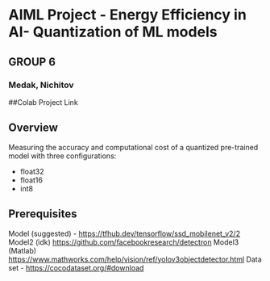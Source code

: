 
# AIML Project - Energy Efficiency in AI- Quantization of ML models
## GROUP 6
### Medak, Nichitov

##Colab Project Link


## Overview
Measuring the accuracy and computational cost of a quantized pre-trained model with three configurations:
- float32
- float16
- int8

## Prerequisites
Model (suggested) - https://tfhub.dev/tensorflow/ssd_mobilenet_v2/2
Model2 (idk) https://github.com/facebookresearch/detectron
Model3 (Matlab) https://www.mathworks.com/help/vision/ref/yolov3objectdetector.html
Data set - https://cocodataset.org/#download

